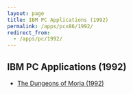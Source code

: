 ```yaml
---
layout: page
title: IBM PC Applications (1992)
permalink: /apps/pcx86/1992/
redirect_from:
  - /apps/pc/1992/
---
```


IBM PC Applications (1992)
---

* [The Dungeons of Moria (1992)](moria/)
